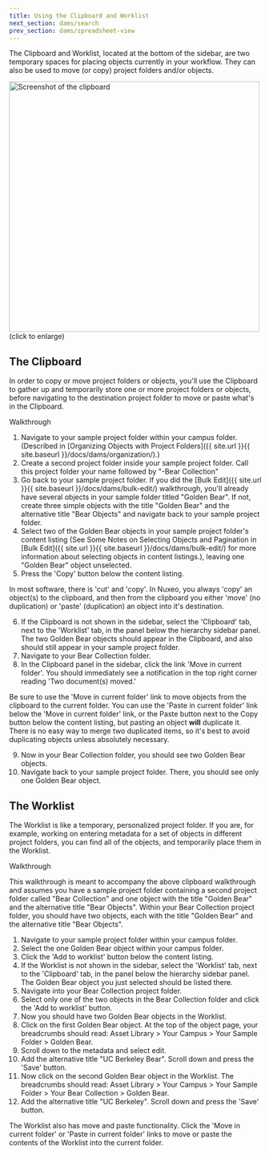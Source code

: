 ```yaml
---
title: Using the Clipboard and Worklist
next_section: dams/search
prev_section: dams/spreadsheet-view
---
```


The Clipboard and Worklist, located at the bottom of the sidebar, are two temporary spaces for placing objects currently in your workflow.  They can also be used to move (or copy) project folders and/or objects. 

<a class="img-popup" href="{{ site.url }}{{ site.baseurl }}/images/worklist-and-clipboard.png">
  <img src="{{ site.url }}{{ site.baseurl }}/images/worklist-and-clipboard.png" alt="Screenshot of the clipboard" style="width: 500px">
</a>
<br>(click to enlarge)

## The Clipboard

In order to copy or move project folders or objects, you'll use the Clipboard to gather up and temporarily store one or more project folders or objects, before navigating to the destination project folder to move or paste what's in the Clipboard. 

<div class="walkthrough">Walkthrough</div>

1. Navigate to your sample project folder within your campus folder. (Described in [Organizing Objects with Project Folders]({{ site.url }}{{ site.baseurl }}/docs/dams/organization/).)
2. Create a second project folder inside your sample project folder. Call this project folder your name followed by "-Bear Collection"
3. Go back to your sample project folder. If you did the [Bulk Edit]({{ site.url }}{{ site.baseurl }}/docs/dams/bulk-edit/) walkthrough, you'll already have several objects in your sample folder titled "Golden Bear". If not, create three simple objects with the title "Golden Bear" and the alternative title "Bear Objects" and navigate back to your sample project folder. 
4. Select two of the Golden Bear objects in your sample project folder's content listing (See Some Notes on Selecting Objects and Pagination in
[Bulk Edit]({{ site.url }}{{ site.baseurl }}/docs/dams/bulk-edit/) for more information about selecting objects in content listings.), leaving one "Golden Bear" object unselected. 
5. Press the 'Copy' button below the content listing.

<div class="note"><p>In most software, there is 'cut' and 'copy'. In Nuxeo, you always 'copy' an object(s) to the clipboard, and then from the clipboard you either 'move' (no duplication) or 'paste' (duplication) an object into it's destination.</p></div>

<ol start="6">
  <li>If the Clipboard is not shown in the sidebar, select the 'Clipboard' tab, next to the 'Worklist' tab, in the panel below the hierarchy sidebar panel. The two Golden Bear objects should appear in the Clipboard, and also should still appear in your sample project folder.</li>
  <li>Navigate to your Bear Collection folder.</li>
  <li>In the Clipboard panel in the sidebar, click the link 'Move in current folder'. You should immediately see a notification in the top right corner reading 'Two document(s) moved.'</li> 
</ol>

<div class="note"><p>Be sure to use the 'Move in current folder' link to move objects from the clipboard to the current folder. You can use the 'Paste in current folder' link below the 'Move in current folder' link, or the Paste button next to the Copy button below the content listing, but pasting an object <b>will</b> duplicate it. There is no easy way to merge two duplicated items, so it's best to avoid duplicating objects unless absolutely necessary.</p></div>

<ol start="9">
  <li>Now in your Bear Collection folder, you should see two Golden Bear objects.</li>
  <li>Navigate back to your sample project folder. There, you should see only one Golden Bear object.</li>
</ol>

## The Worklist

The Worklist is like a temporary, personalized project folder. If you are, for example, working on entering metadata for a set of objects in different project folders, you can find all of the objects, and temporarily place them in the Worklist. 

<div class="walkthrough">Walkthrough</div>

This walkthrough is meant to accompany the above clipboard walkthrough and assumes you have a sample project folder containing a second project folder called "Bear Collection" and one object with the title "Golden Bear" and the alternative title "Bear Objects". Within your Bear Collection project folder, you should have two objects, each with the title "Golden Bear" and the alternative title "Bear Objects".

1. Navigate to your sample project folder within your campus folder. 
2. Select the one Golden Bear object within your campus folder. 
3. Click the 'Add to worklist' button below the content listing. 
4. If the Worklist is not shown in the sidebar, select the 'Worklist' tab, next to the 'Clipboard' tab, in the panel below the hierarchy sidebar panel. The Golden Bear object you just selected should be listed there. 
5. Navigate into your Bear Collection project folder. 
6. Select only one of the two objects in the Bear Collection folder and click the 'Add to worklist' button. 
7. Now you should have two Golden Bear objects in the Worklist. 
8. Click on the first Golden Bear object. At the top of the object page, your breadcrumbs should read: Asset Library > Your Campus > Your Sample Folder > Golden Bear. 
9. Scroll down to the metadata and select edit. 
10. Add the alternative title "UC Berkeley Bear". Scroll down and press the 'Save' button. 
11. Now click on the second Golden Bear object in the Worklist. The breadcrumbs should read: Asset Library > Your Campus > Your Sample Folder > Your Bear Collection > Golden Bear. 
12. Add the alternative title "UC Berkeley". Scroll down and press the 'Save' button. 

<div class="note"><p>The Worklist also has move and paste functionality. Click the 'Move in current folder' or 'Paste in current folder' links to move or paste the contents of the Worklist into the current folder.</p></div>
